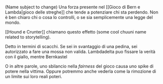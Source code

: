 (Name subject to change)
Una forza presente nel [[Gioco di Bern e Lambda|gioco delle streghe]] che tende a potenziare chi sta perdendo. Non è ben chiaro chi o cosa lo controlli, o se sia semplicemente una legge del mondo.

[[Hound e Crunter]] chiamano questo effetto (some cool chuuni name related to storytelling).

Detto in termini di scacchi. Se sei in svantaggio di una pedina, sei autorizzato a fare una mossa non valida.
Lambdadelta puo fissare la verità con il giallo, mentre Bernkastel

O in altre parole, uno sbilancio nella _fairness_ del gioco causa uno spike di potere nella vittima.
Oppure potremmo anche vederla come la rimozione di un limite sui loro reali poteri.